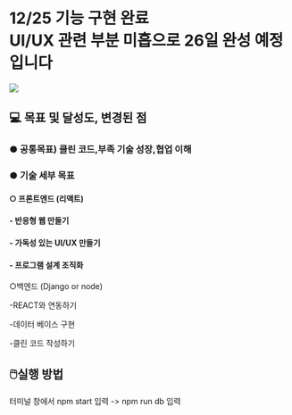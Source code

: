 
<h1>12/25 기능 구현 완료<br>
  UI/UX 관련 부분 미흡으로 26일 완성 예정입니다</h1>
 <img src='https://user-images.githubusercontent.com/80823659/209461470-93d8cf51-643c-4da8-b67b-db4e3a56f459.png'>
  <h2>💻 목표 및 달성도, 변경된 점</h2>
<h3>● 공통목표) 클린 코드,부족 기술 성장,협업 이해</h3>
<h3>● 기술 세부 목표</h3>
  <h4>○ 프론트엔드 (리액트)</h4>
  <h4>- 반응형 웹 만들기</h4>
  <h4>- 가독성 있는 UI/UX 만들기</h4>
  <h4>- 프로그램 설계 조직화</h4>
<p> ○백엔드 (Django or node)</p>
<p>-REACT와 연동하기</p>
<p>-데이터 베이스 구현</p>
<p>-클린 코드 작성하기</p>

<h2>🖱️실행 방법</h2>
<p>    터미널 창에서 npm start 입력 -> npm run db 입력</p>

